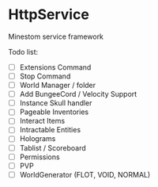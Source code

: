 # HttpService
Minestom service framework


Todo list: 

- [ ] Extensions Command
- [ ] Stop Command
- [ ] World Manager / folder
- [ ] Add BungeeCord / Velocity Support
- [ ] Instance Skull handler
- [ ] Pageable Inventories
- [ ] Interact Items
- [ ] Intractable Entities
- [ ] Holograms 
- [ ] Tablist / Scoreboard
- [ ] Permissions 
- [ ] PVP  
- [ ] WorldGenerator (FLOT, VOID, NORMAL)